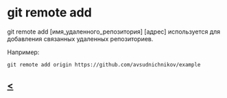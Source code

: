 # git remote add

git remote add [имя_удаленного_репозитория] [адрес] используется для добавления связанных удаленных репозиториев.

Например:

``` -bash
git remote add origin https://github.com/avsudnichnikov/example
```

## [**<**](./readme.md)